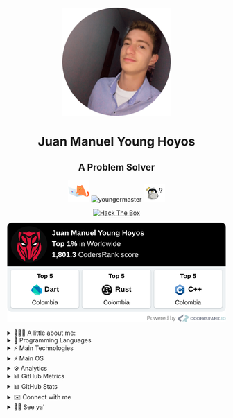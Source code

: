 <p align="center">
  <img width="250px" src="images/circle-cropped-profile-min.png" />
<h1 align="center">Juan Manuel Young Hoyos</h1>
<h2 align="center">A Problem Solver</h2>
<p align="center">
  <img src="images/CodingCat.gif" alt="Coding Cat" width="50px">
  <img src="https://komarev.com/ghpvc/?username=youngermaster&label=Profile views&color=blue&style=plastic"
    alt="youngermaster" />
  <img src="images/PenguinSurprised.gif" alt="PenguinSurprised" width="50px">
</p>
<p align="center">
  <a href="https://app.hackthebox.com/profile/643960">
        <img src="http://www.hackthebox.eu/badge/image/643960" alt="Hack The Box">
  </a>
</p>
<p align="center">
  
  <a href="https://profile.codersrank.io/user/youngermaster">
      <img src="images/CodersRankMetrics.png">
  </a>
</p>


<details>

  <summary>👱🏼‍♂️ A little about me:</summary>

  <li>⚡ I’m currently working on <strong><a href="https://getaclub.io">GETA Club</a></strong> and
    <strong> <a href="https://dellasmartglasses.web.app"> Della</a></strong>'s smart glasses.
  </li>
  <li>📙 I’m currently learning <strong>.Net Core</strong>, <strong>CI/CD</strong> and
    <strong>Angular</strong>.
  </li>
  <li>🔍 I’m looking to collaborate on <strong>amazing projects</strong> to <strong>solve real problems</strong>.</li>
  <li>👱🏼‍♂️ Pronouns: <strong>he/him/his</strong>, although, just tell me <strong>Juan</strong>.</li>
  <li>😄 Fun fact: <strong>I don't like to sleep</strong>.</li>

</details>

<details>

  <summary>🌟 Programming Languages</summary>

  <table style="width:100%">
    <tr>
      <th>Level of Knowledge</th>
      <th>Details</th>
      <th>Language/s</th>
    </tr>
    <tr>
      <td>Expert ⚡</td>
      <td>I'ts OK if you only know one</td>
      <td>
        None yet...
      </td>
    </tr>
    <tr>
      <td>Practice 🧠</td>
      <td>Languages that you tried and loved, so you practice regularly</td>
      <td>
        <p>
          <img alt="C++"
            src="https://img.shields.io/badge/c++%20-%2300599C.svg?&style=for-the-badge&logo=c%2B%2B&ogoColor=white" />
          <img alt="Python"
            src="https://img.shields.io/badge/python%20-%2314354C.svg?&style=for-the-badge&logo=python&logoColor=white" />
          <img alt="TypeScript"
            src="https://img.shields.io/badge/typescript%20-%23007ACC.svg?&style=for-the-badge&logo=typescript&logoColor=white" />
          <img alt="C#"
            src="https://img.shields.io/badge/c%23%20-%23239120.svg?&style=for-the-badge&logo=c-sharp&logoColor=white" />
          <img alt="Dart"
            src="https://img.shields.io/badge/dart-%230175C2.svg?&style=for-the-badge&logo=dart&logoColor=white" />
        </p>
      </td>
    </tr>
    <tr>
      <td>Documentation</td>
      <td>Languages that you practice but didn't like, but you know how to document yourself</td>
      <td>
        <p>
          <img alt="PHP"
            src="https://img.shields.io/badge/php-%23777BB4.svg?&style=for-the-badge&logo=php&logoColor=white" />
          <img alt="Go"
            src="https://img.shields.io/badge/go-%2300ADD8.svg?&style=for-the-badge&logo=go&logoColor=white" />
          <img alt="Ruby"
            src="https://img.shields.io/badge/ruby-%23CC342D.svg?&style=for-the-badge&logo=ruby&logoColor=white" />
          <img alt="Java"
            src="https://img.shields.io/badge/java-%23ED8B00.svg?&style=for-the-badge&logo=java&logoColor=white" />
        <p>
      </td>
    </tr>
    <tr>
      <td>Hello World</td>
      <td>You don't know much about it to make "complex" projects</td>
      <td>
        <p>
          <img alt="Rust"
            src="https://img.shields.io/badge/rust-%23000000.svg?&style=for-the-badge&logo=rust&logoColor=white" />
          <a href="https://github.com/Youngermaster?tab=repositories&q=&type=&language=haskell">
            <img alt="haskell" width="30px" alt="haskell" src="images/haskell.png" />
          </a>
        </p>
      </td>
    </tr>
  </table>

</details>

<details>

  <summary>⚡ Main Technologies</summary>

  <table style="width:100%">
    <tr>
      <th>Level of Knowledge</th>
      <th>Details</th>
      <th>Tool/s</th>
    </tr>
    <tr>
      <td>Expert ⚡</td>
      <td>I'ts OK if you only know one</td>
      <td>
        None yet...
      </td>
    </tr>
    <tr>
      <td>Practice 🧠</td>
      <td>Technologies that you tried and loved, so you practice regularly</td>
      <td>
        <p>
          <img alt="Angular"
            src="https://img.shields.io/badge/angular%20-%23DD0031.svg?&style=for-the-badge&logo=angular&logoColor=white" />
          <img alt="Flutter"
            src="https://img.shields.io/badge/Flutter%20-%2302569B.svg?&style=for-the-badge&logo=Flutter&logoColor=white" />
          <img alt=".Net"
            src="https://img.shields.io/badge/.NET-5C2D91?style=for-the-badge&logo=.net&logoColor=white" />
          <img alt="OpenGL"
            src="https://img.shields.io/badge/OpenGL%20-%23FFFFFF.svg?&style=for-the-badge&logo=opengl" />
          <img alt="OpenCV"
            src="https://img.shields.io/badge/opencv%20-%23white.svg?&style=for-the-badge&logo=opencv&logoColor=white" />
          <img alt="Visual Studio Code"
            src="https://img.shields.io/badge/Visual%20Studio%20Code-0078d7.svg?&style=for-the-badge&logo=visual-studio-code&logoColor=white" />
          <img alt="Visual Studio"
            src="https://img.shields.io/badge/Visual%20Studio-5C2D91.svg?&style=for-the-badge&logo=visual-studio&logoColor=white" />
          <img alt="Vim"
            src="https://img.shields.io/badge/VIM%20-%2311AB00.svg?&style=for-the-badge&logo=vim&logoColor=white" />
          <img alt="Git"
            src="https://img.shields.io/badge/git%20-%23F05033.svg?&style=for-the-badge&logo=git&logoColor=white" />
          <img alt="Docker"
            src="https://img.shields.io/badge/docker%20-%230db7ed.svg?&style=for-the-badge&logo=docker&logoColor=white" />
          <img alt="Arduino"
            src="https://img.shields.io/badge/-Arduino-00979D?style=for-the-badge&logo=Arduino&logoColor=white" />
          <img alt="Firebase"
            src="https://img.shields.io/badge/firebase%20-%23039BE5.svg?&style=for-the-badge&logo=firebase" />
          <img alt="Postgres"
            src="https://img.shields.io/badge/postgres-%23316192.svg?&style=for-the-badge&logo=postgresql&logoColor=white" />
          <img alt="Unity"
            src="https://img.shields.io/badge/unity%20-%23000000.svg?&style=for-the-badge&logo=unity&logoColor=white" />
          <img alt="Figma"
            src="https://img.shields.io/badge/figma%20-%23F24E1E.svg?&style=for-the-badge&logo=figma&logoColor=white" />
          <img alt="Play Store"
            src="https://img.shields.io/badge/Google_Play-414141?style=for-the-badge&logo=google-play&logoColor=white" />
          <img alt="CMake"
            src="https://img.shields.io/badge/CMake%20-%23008FBA.svg?&style=for-the-badge&logo=cmake&logoColor=white" />
          <img alt="LaTeX"
            src="https://img.shields.io/badge/latex%20-%23008080.svg?&style=for-the-badge&logo=latex&logoColor=white" />
          <img alt="Shell Script"
            src="https://img.shields.io/badge/shell_script%20-%23121011.svg?&style=for-the-badge&logo=gnu-bash&logoColor=white" />
        </p>
      </td>
    </tr>
    <tr>
      <td>Documentation</td>
      <td>Technologies that you practice but didn't like, but you know how to document yourself</td>
      <td>
        <p>
          <img alt="React"
            src="https://img.shields.io/badge/react%20-%2320232a.svg?&style=for-the-badge&logo=react&logoColor=%2361DAFB" />
          <img alt="Vue.js"
            src="https://img.shields.io/badge/vuejs%20-%2335495e.svg?&style=for-the-badge&logo=vue.js&logoColor=%234FC08D" />
          <img alt="Django"
            src="https://img.shields.io/badge/django%20-%23092E20.svg?&style=for-the-badge&logo=django&logoColor=white" />
          <img alt="Laravel"
            src="https://img.shields.io/badge/laravel%20-%23FF2D20.svg?&style=for-the-badge&logo=laravel&logoColor=white" />
        <p>
      </td>
    </tr>
    <tr>
      <td>Hello World</td>
      <td>You don't know much about it to make "complex" projects</td>
      <td>
        <p>
          <img alt="GitHub Actions"
            src="https://img.shields.io/badge/github%20actions%20-%232671E5.svg?&style=for-the-badge&logo=github%20actions&logoColor=white" />
          <img alt="Azure"
            src="https://img.shields.io/badge/azure%20-%230072C6.svg?&style=for-the-badge&logo=azure-devops&logoColor=white" />
          <img alt="AWS"
            src="https://img.shields.io/badge/AWS%20-%23FF9900.svg?&style=for-the-badge&logo=amazon-aws&logoColor=white" />
          <img alt="TailwindCSS"
            src="https://img.shields.io/badge/tailwindcss%20-%2338B2AC.svg?&style=for-the-badge&logo=tailwind-css&logoColor=white" />
          <img alt="NodeJS"
            src="https://img.shields.io/badge/node.js%20-%2343853D.svg?&style=for-the-badge&logo=node.js&logoColor=white" />
          </a>
        </p>
      </td>
    </tr>
  </table>

</details>

<details>

  <summary>⚡ Main OS</summary>

  <p>
    <img alt="Arch Linux" src="https://img.shields.io/badge/Arch-E95420?style=for-the-badge&logo=archlinux&logoColor=white&color=blue" />
    <img alt="Windows 10"
      src="https://img.shields.io/badge/Windows-0078D6?style=for-the-badge&logo=windows&logoColor=white" />
    <img alt="Ubuntu"
      src="https://img.shields.io/badge/Ubuntu-E95420?style=for-the-badge&logo=ubuntu&logoColor=white" />
    <img alt="Raspberry Pi"
      src="https://img.shields.io/badge/-Raspberry%20Pi-C51A4A?style=for-the-badge&logo=Raspberry-Pi" />
  </p>

</details>

<details>

  <summary>⚙️ Analytics </summary>

  <p>
    <p>This metrics are loading (If it takes more than 5 seconds, reload the page)...</p>
    <a href="https://profile.codersrank.io/user/youngermaster">
      <img src="https://cr-ss-service.azurewebsites.net/api/ScreenShot?widget=summary&username=youngermaster&badges=3&show-avatar=true&style=--header-bg-color:%23000;--border-radius:10px%22%20width=%22500px">
    </a>
    <a href="https://profile.codersrank.io/user/youngermaster">
      <img src="https://cr-skills-chart-widget.azurewebsites.net/api/api?username=youngermaster"/>
    </a>
  </p>

</details>

<details>

  <summary>📊 GitHub Metrics</summary>
  <p>
    <a href="https://github.com/youngermaster">
      <img alt="Youngermaster's github language stats "
        src="https://metrics.lecoq.io/Youngermaster?template=classic&isocalendar=1&languages=1&activity=1&achievements=1&repositories=1&lines=1&repositories=100&repositories.batch=100&repositories.forks=false&repositories.affiliations=owner&isocalendar.duration=full-year&languages.limit=8&languages.sections=most-used&languages.colors=github&languages.threshold=0%25&languages.indepth=false&languages.recent.load=300&languages.recent.days=14&activity.limit=5&activity.load=300&activity.days=14&activity.filter=all&activity.visibility=all&activity.timestamps=false&achievements.threshold=C&achievements.secrets=true&achievements.limit=0&config.timezone=America%2FBogota" />
    </a>
  <p> If the metrics does not load, just <strong>reload</strong> the page. </p>
    <p>I give <strong>Thanks</strong> to this <a href="https://github.com/lowlighter/metrics">Project</a> for the metrics.</p>
  </p>
</details>

<details>

  <summary>📊 GitHub Stats</summary>

  <p>
    <a href="https://github.com/youngermaster">
      <img alt="Youngermaster's github language stats "
        src="https://github-readme-stats.vercel.app/api/top-langs/?username=youngermaster&langs_count=10&layout=compact" />
    </a>
    <br>
    <a href="https://github.com/youngermaster">
      <img
        src="https://github-readme-stats.anuraghazra1.vercel.app/api?username=youngermaster&show_icons=true&line_height=27"
        alt="Youngermaster's github stats" />
    </a>
    <br>
    <a href="https://github.com/youngermaster">
      <img src="https://github-readme-streak-stats.herokuapp.com/?user=youngermaster"
        alt="Youngermaster's github stats" />
    </a>
    <br>
    <a href="https://github.com/youngermaster">
      <img src="https://github-profile-trophy.vercel.app/?username=youngermaster" alt="Youngermaster's github stats" />
    </a>
    <br>
    <a href="https://github.com/youngermaster">
      <img
        src="https://github-profile-summary-cards.vercel.app/api/cards/profile-details?username=youngermaster&theme=nord_bright"
        alt="Youngermaster's github stats" />
    </a>
    <a href="https://github.com/youngermaster">
      <img
        src="https://github-profile-summary-cards.vercel.app/api/cards/repos-per-language?username=youngermaster&theme=nord_bright"
        alt="Youngermaster's github stats" />
    </a>
    <a href="https://github.com/youngermaster">
      <img
        src="https://github-profile-summary-cards.vercel.app/api/cards/most-commit-language?username=youngermaster&theme=nord_bright"
        alt="Youngermaster's github stats" />
    </a>
    <a href="https://github.com/youngermaster">
      <img
        src="https://github-profile-summary-cards.vercel.app/api/cards/stats?username=youngermaster&theme=nord_bright"
        alt="Youngermaster's github stats" />
    </a>
    <a href="https://github.com/youngermaster">
      <img
        src="https://github-profile-summary-cards.vercel.app/api/cards/productive-time?username=youngermaster&theme=nord_bright"
        alt="Youngermaster's github stats" />
    </a>
  </p>

</details>

<details>

  <summary>✉️️ Connect with me</summary>

  <p>
    <a href="https://www.linkedin.com/in/juan-manuel-young-hoyos/">
      <img alt="LinkedIn"
        src="https://img.shields.io/badge/linkedin%20-%230077B5.svg?&style=for-the-badge&logo=linkedin&logoColor=white" />
    </a>
    <a href="https://www.instagram.com/jmyounghoyos/">
      <img alt="Instagram"
        src="https://img.shields.io/badge/jmyounghoyos%20-%23E4405F.svg?&style=for-the-badge&logo=Instagram&logoColor=white" />
    </a>
    <a href="https://twitter.com/jmyounghoyos">
      <img alt="Twitter"
        src="https://img.shields.io/badge/jmyounghoyos%20-%231DA1F2.svg?&style=for-the-badge&logo=Twitter&logoColor=white" />
    </a>
    <a href="https://discord.bio/p/youngermaster">
      <img alt="Discord"
        src="https://img.shields.io/badge/Youngermaster%20-%237289DA.svg?&style=for-the-badge&logo=discord&logoColor=white" />
    </a>
    <a href="https://www.youtube.com/channel/UCyuYHymUH4Adj2YytTdtD4g/videos">
      <img alt="Youtube"
        src="https://img.shields.io/badge/JuanManuelYoungHoyos%20-%23FF0000.svg?&style=for-the-badge&logo=YouTube&logoColor=white" />
    </a>
    <a href="https://gist.github.com/Youngermaster/d062cf824d5007105aa2ea32d6e988e2">
      <img alt="Visual Studio Code"
        src="https://img.shields.io/badge/Visual%20Studio%20Code-0078d7.svg?&style=for-the-badge&logo=visual-studio-code&logoColor=white" />
    </a> <a href="mailto:juanmanuel12.13jmyh81@gmail.com">
      <img alt="Gmail" src="https://img.shields.io/badge/Gmail-D14836?style=for-the-badge&logo=gmail&logoColor=white" />
    </a>
  </p>

</details>

<details>

  <summary>👋🏻 See ya'</summary>

  <p>
    <a href="/">
      <img alt="NotHotDog" alt="raspberry" src="images/NotHotDog.gif" />
    </a>
  </p>

</details>
